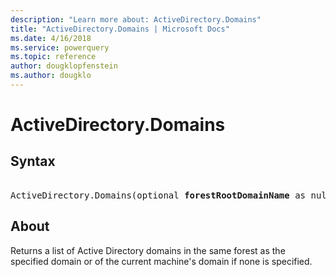 ```yaml
---
description: "Learn more about: ActiveDirectory.Domains"
title: "ActiveDirectory.Domains | Microsoft Docs"
ms.date: 4/16/2018
ms.service: powerquery
ms.topic: reference
author: dougklopfenstein
ms.author: dougklo
---
```

# ActiveDirectory.Domains

## Syntax

<pre>  
ActiveDirectory.Domains(optional <b>forestRootDomainName</b> as nullable text) as table
</pre>
  
## About

Returns a list of Active Directory domains in the same forest as the specified domain or of the current machine's domain if none is specified.
